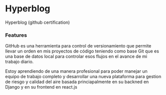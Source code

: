 # Hyperblog
Hyperblog (github certification)

### Features
GitHub es una herramienta para control de versionamiento que permite llevar un orden en mis proyectos de código teniendo como base Git que es una base de datos local para controlar esos flujos en el avance de mi trabajo diario.

Estoy aprendiendo de una manera profesional para poder manejar un equipo de trabajo completo y desarrollar una nueva plataforma para gestion de riesgo y calidad del aire basada princiapalmente en su backned en Django y en su frontend en react.js

